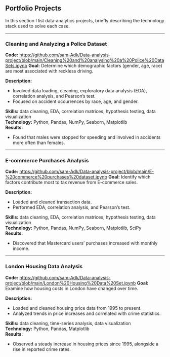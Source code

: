 ## Portfolio Projects

In this section I list data‐analytics projects, briefly describing the technology stack used to solve each case.

---

### Cleaning and Analyzing a Police Dataset

**Code:** https://github.com/sam-Adk/Data-analysis-project/blob/main/Cleaning%20and%20analysing%20a%20Police%20DataSets.ipynb
**Goal:** Determine which demographic factors (gender, age, race) are most associated with reckless driving.

**Description:**  
- Involved data loading, cleaning, exploratory data analysis (EDA), correlation analysis, and Pearson’s test.  
- Focused on accident occurrences by race, age, and gender.

**Skills:** data cleaning, EDA, correlation matrices, hypothesis testing, data visualization  
**Technology:** Python, Pandas, NumPy, Seaborn, Matplotlib  
**Results:**  
- Found that males were stopped for speeding and involved in accidents more often than females.

---

### E-commerce Purchases Analysis

**Code:** https://github.com/sam-Adk/Data-analysis-project/blob/main/E-%20commerce%20purchases%20dataset.ipynb
**Goal:** Identify which factors contribute most to tax revenue from E-commerce sales.

**Description:**  
- Loaded and cleaned transaction data.  
- Performed EDA, correlation analysis, and Pearson’s test.

**Skills:** data cleaning, EDA, correlation matrices, hypothesis testing, data visualization  
**Technology:** Python, Pandas, NumPy, Seaborn, Matplotlib, SciPy  
**Results:**  
- Discovered that Mastercard users’ purchases increased with monthly income.

---

### London Housing Data Analysis

**Code:**   https://github.com/sam-Adk/Data-analysis-project/blob/main/London%20Housing%20Data%20Set.ipynb
**Goal:** Examine how housing costs in London have changed over time.

**Description:**  
- Loaded and cleaned housing price data from 1995 to present.  
- Analyzed trends in price increases and correlated with crime statistics.

**Skills:** data cleaning, time-series analysis, data visualization  
**Technology:** Python, Pandas, Matplotlib  
**Results:**  
- Observed a steady increase in housing prices since 1995, alongside a rise in reported crime rates.

